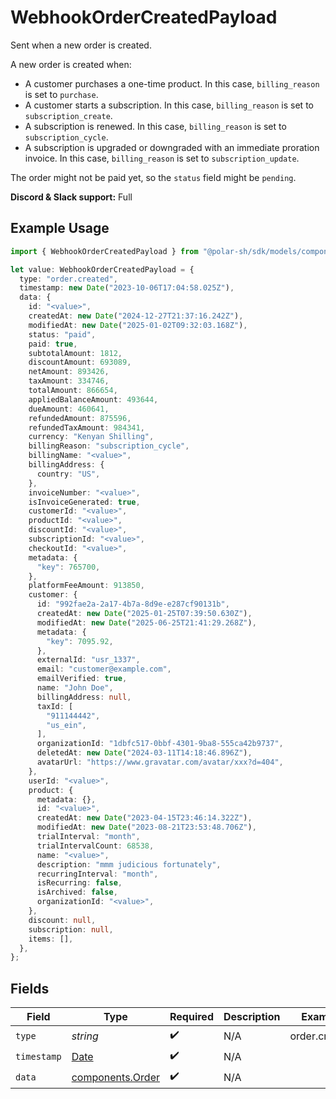 # WebhookOrderCreatedPayload

Sent when a new order is created.

A new order is created when:

* A customer purchases a one-time product. In this case, `billing_reason` is set to `purchase`.
* A customer starts a subscription. In this case, `billing_reason` is set to `subscription_create`.
* A subscription is renewed. In this case, `billing_reason` is set to `subscription_cycle`.
* A subscription is upgraded or downgraded with an immediate proration invoice. In this case, `billing_reason` is set to `subscription_update`.

<Warning>The order might not be paid yet, so the `status` field might be `pending`.</Warning>

**Discord & Slack support:** Full

## Example Usage

```typescript
import { WebhookOrderCreatedPayload } from "@polar-sh/sdk/models/components/webhookordercreatedpayload.js";

let value: WebhookOrderCreatedPayload = {
  type: "order.created",
  timestamp: new Date("2023-10-06T17:04:58.025Z"),
  data: {
    id: "<value>",
    createdAt: new Date("2024-12-27T21:37:16.242Z"),
    modifiedAt: new Date("2025-01-02T09:32:03.168Z"),
    status: "paid",
    paid: true,
    subtotalAmount: 1812,
    discountAmount: 693089,
    netAmount: 893426,
    taxAmount: 334746,
    totalAmount: 866654,
    appliedBalanceAmount: 493644,
    dueAmount: 460641,
    refundedAmount: 875596,
    refundedTaxAmount: 984341,
    currency: "Kenyan Shilling",
    billingReason: "subscription_cycle",
    billingName: "<value>",
    billingAddress: {
      country: "US",
    },
    invoiceNumber: "<value>",
    isInvoiceGenerated: true,
    customerId: "<value>",
    productId: "<value>",
    discountId: "<value>",
    subscriptionId: "<value>",
    checkoutId: "<value>",
    metadata: {
      "key": 765700,
    },
    platformFeeAmount: 913850,
    customer: {
      id: "992fae2a-2a17-4b7a-8d9e-e287cf90131b",
      createdAt: new Date("2025-01-25T07:39:50.630Z"),
      modifiedAt: new Date("2025-06-25T21:41:29.268Z"),
      metadata: {
        "key": 7095.92,
      },
      externalId: "usr_1337",
      email: "customer@example.com",
      emailVerified: true,
      name: "John Doe",
      billingAddress: null,
      taxId: [
        "911144442",
        "us_ein",
      ],
      organizationId: "1dbfc517-0bbf-4301-9ba8-555ca42b9737",
      deletedAt: new Date("2024-03-11T14:18:46.896Z"),
      avatarUrl: "https://www.gravatar.com/avatar/xxx?d=404",
    },
    userId: "<value>",
    product: {
      metadata: {},
      id: "<value>",
      createdAt: new Date("2023-04-15T23:46:14.322Z"),
      modifiedAt: new Date("2023-08-21T23:53:48.706Z"),
      trialInterval: "month",
      trialIntervalCount: 68538,
      name: "<value>",
      description: "mmm judicious fortunately",
      recurringInterval: "month",
      isRecurring: false,
      isArchived: false,
      organizationId: "<value>",
    },
    discount: null,
    subscription: null,
    items: [],
  },
};
```

## Fields

| Field                                                                                         | Type                                                                                          | Required                                                                                      | Description                                                                                   | Example                                                                                       |
| --------------------------------------------------------------------------------------------- | --------------------------------------------------------------------------------------------- | --------------------------------------------------------------------------------------------- | --------------------------------------------------------------------------------------------- | --------------------------------------------------------------------------------------------- |
| `type`                                                                                        | *string*                                                                                      | :heavy_check_mark:                                                                            | N/A                                                                                           | order.created                                                                                 |
| `timestamp`                                                                                   | [Date](https://developer.mozilla.org/en-US/docs/Web/JavaScript/Reference/Global_Objects/Date) | :heavy_check_mark:                                                                            | N/A                                                                                           |                                                                                               |
| `data`                                                                                        | [components.Order](../../models/components/order.md)                                          | :heavy_check_mark:                                                                            | N/A                                                                                           |                                                                                               |
